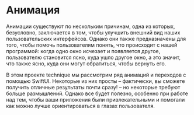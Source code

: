 # Анимация

Анимации существуют по нескольким причинам, одна из которых, безусловно, заключается в том, чтобы улучшить внешний вид наших пользовательских интерфейсов. Однако они также предназначены для того, чтобы помочь пользователям понять, что происходит с нашей программой: когда одно окно исчезает и появляется другое, пользователю становится ясно, куда ушло другое окно, а это значит, что также ясно, куда они могут обратиться, чтобы вернуть его.

В этом проекте technique мы рассмотрим ряд анимаций и переходов с помощью SwiftUI. Некоторые из них просты – фактически, вы сможете получить отличные результаты почти сразу! – но некоторые требуют больше размышлений. Однако все будет полезно, особенно при работе над тем, чтобы ваши приложения были привлекательными и помогали как можно лучше ориентироваться в глазах пользователя.
